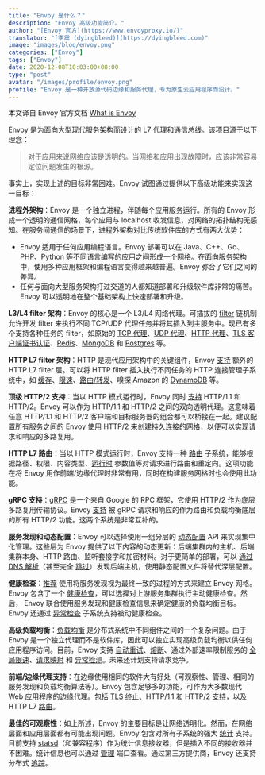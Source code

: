 ```yaml
---
title: "Envoy 是什么？"
description: "Envoy 高级功能简介。"
author: "[Envoy 官方](https://www.envoyproxy.io/)"
translator: "[李震 (dyingbleed)](https://dyingbleed.com)"
image: "images/blog/envoy.png"
categories: ["Envoy"]
tags: ["Envoy"]
date: 2020-12-08T10:03:00+08:00
type: "post"
avatar: "/images/profile/envoy.png"
profile: "Envoy 是一种开放源代码边缘和服务代理，专为原生云应用程序而设计。"
---
```


本文译自 Envoy 官方文档 [What is Envoy](https://www.envoyproxy.io/docs/envoy/latest/intro/what_is_envoy)

Envoy 是为面向大型现代服务架构而设计的 L7 代理和通信总线。该项目源于以下理念：

> 对于应用来说网络应该是透明的。当网络和应用出现故障时，应该非常容易定位问题发生的根源。

事实上，实现上述的目标非常困难。Envoy 试图通过提供以下高级功能来实现这一目标：

**进程外架构**：Envoy 是一个独立进程，伴随每个应用服务运行。所有的 Envoy 形成一个透明的通信网格，每个应用与 localhost 收发信息，对网络的拓扑结构无感知。在服务间通信的场景下，进程外架构对比传统软件库的方式有两大优势：

* Envoy 适用于任何应用编程语言。Envoy 部署可以在 Java、C++、Go、PHP、Python 等不同语言编写的应用之间形成一个网格。在面向服务架构中，使用多种应用框架和编程语言变得越来越普遍。Envoy 弥合了它们之间的差异。
* 任何与面向大型服务架构打过交道的人都知道部署和升级软件库非常的痛苦。Envoy 可以透明地在整个基础架构上快速部署和升级。

**L3/L4 filter 架构**：Envoy 的核心是一个 L3/L4 网络代理。可插拔的 [filter](https://www.envoyproxy.io/docs/envoy/latest/intro/arch_overview/listeners/network_filters#arch-overview-network-filters) 链机制允许开发 filter 来执行不同 TCP/UDP 代理任务并将其插入到主服务中。现已有多个支持各种任务的 filter，如原始的 [TCP 代理](https://www.envoyproxy.io/docs/envoy/latest/intro/arch_overview/listeners/tcp_proxy#arch-overview-tcp-proxy)、[UDP 代理](https://www.envoyproxy.io/docs/envoy/latest/intro/arch_overview/listeners/udp_proxy#arch-overview-udp-proxy)、[HTTP 代理](https://www.envoyproxy.io/docs/envoy/latest/intro/arch_overview/http/http_connection_management#arch-overview-http-conn-man)、[TLS 客户端证书认证](https://www.envoyproxy.io/docs/envoy/latest/intro/arch_overview/security/ssl#arch-overview-ssl-auth-filter)、[Redis](https://www.envoyproxy.io/docs/envoy/latest/intro/arch_overview/other_protocols/redis#arch-overview-redis)、[MongoDB](https://www.envoyproxy.io/docs/envoy/latest/intro/arch_overview/other_protocols/mongo#arch-overview-mongo) 和 [Postgres](https://www.envoyproxy.io/docs/envoy/latest/intro/arch_overview/other_protocols/postgres#arch-overview-postgres) 等。

**HTTP L7 filter 架构**：HTTP 是现代应用架构中的关键组件，Envoy [支持](https://www.envoyproxy.io/docs/envoy/latest/intro/arch_overview/http/http_filters#arch-overview-http-filters) 额外的 HTTP L7 filter 层。可以将 HTTP filter 插入执行不同任务的 HTTP 连接管理子系统中，如 [缓存](https://www.envoyproxy.io/docs/envoy/latest/configuration/http/http_filters/buffer_filter#config-http-filters-buffer)、[限速](https://www.envoyproxy.io/docs/envoy/latest/intro/arch_overview/other_features/global_rate_limiting#arch-overview-global-rate-limit)、[路由/转发](https://www.envoyproxy.io/docs/envoy/latest/intro/arch_overview/http/http_routing#arch-overview-http-routing)、嗅探 Amazon 的 [DynamoDB](https://www.envoyproxy.io/docs/envoy/latest/intro/arch_overview/other_protocols/dynamo#arch-overview-dynamo) 等。

**顶级 HTTP/2 支持**：当以 HTTP 模式运行时，Envoy 同时 [支持](https://www.envoyproxy.io/docs/envoy/latest/intro/arch_overview/http/http_connection_management#arch-overview-http-protocols) HTTP/1.1 和 HTTP/2。Envoy 可以作为 HTTP/1.1 和 HTTP/2 之间的双向透明代理。这意味着任意 HTTP/1.1 和 HTTP/2 客户端和目标服务器的组合都可以桥接在一起。建议配置所有服务之间的 Envoy 使用 HTTP/2 来创建持久连接的网格，以便可以实现请求和响应的多路复用。

**HTTP L7 路由**：当以 HTTP 模式运行时，Envoy 支持一种 [路由](https://www.envoyproxy.io/docs/envoy/latest/intro/arch_overview/http/http_routing#arch-overview-http-routing) 子系统，能够根据路径、权限、内容类型、[运行时](https://www.envoyproxy.io/docs/envoy/latest/intro/arch_overview/operations/runtime#arch-overview-runtime) 参数值等对请求进行路由和重定向。这项功能在将 Envoy 用作前端/边缘代理时非常有用，同时在构建服务网格时也会使用此功能。

**gRPC 支持**：[gRPC](https://www.grpc.io/) 是一个来自 Google 的 RPC 框架，它使用 HTTP/2 作为底层多路复用传输协议。Envoy [支持](https://www.envoyproxy.io/docs/envoy/latest/intro/arch_overview/other_protocols/grpc#arch-overview-grpc) 被 gRPC 请求和响应的作为路由和负载均衡底层的所有 HTTP/2 功能。这两个系统是非常互补的。

**服务发现和动态配置**：Envoy 可以选择使用一组分层的 [动态配置](https://www.envoyproxy.io/docs/envoy/latest/intro/arch_overview/operations/dynamic_configuration#arch-overview-dynamic-config) API 来实现集中化管理。这些层为 Envoy 提供了以下内容的动态更新：后端集群内的主机、后端集群本身、HTTP 路由、监听套接字和加密材料。对于更简单的部署，可以 [通过 DNS 解析](https://www.envoyproxy.io/docs/envoy/latest/intro/arch_overview/upstream/service_discovery#arch-overview-service-discovery-types-strict-dns)（甚至完全 [跳过](https://www.envoyproxy.io/docs/envoy/latest/intro/arch_overview/upstream/service_discovery#arch-overview-service-discovery-types-static)）发现后端主机，使用静态配置文件将替代深层配置。

**健康检查**：[推荐](https://www.envoyproxy.io/docs/envoy/latest/intro/arch_overview/upstream/service_discovery#arch-overview-service-discovery-eventually-consistent) 使用将服务发现视为最终一致的过程的方式来建立 Envoy 网格。Envoy 包含了一个 [健康检查](https://www.envoyproxy.io/docs/envoy/latest/intro/arch_overview/upstream/health_checking#arch-overview-health-checking)，可以选择对上游服务集群执行主动健康检查。然后， Envoy 联合使用服务发现和健康检查信息来确定健康的负载均衡目标。Envoy 还通过 [异常检查](https://www.envoyproxy.io/docs/envoy/latest/intro/arch_overview/upstream/outlier#arch-overview-outlier-detection) 子系统支持被动健康检查。

**高级负载均衡**：[负载均衡](https://www.envoyproxy.io/docs/envoy/latest/intro/arch_overview/upstream/load_balancing/overview#arch-overview-load-balancing) 是分布式系统中不同组件之间的一个复杂问题。由于 Envoy 是一个独立代理而不是软件库，因此可以独立实现高级负载均衡以供任何应用程序访问。目前，Envoy 支持 [自动重试](https://www.envoyproxy.io/docs/envoy/latest/intro/arch_overview/http/http_routing#arch-overview-http-routing-retry)、[熔断](https://www.envoyproxy.io/docs/envoy/latest/intro/arch_overview/upstream/circuit_breaking#arch-overview-circuit-break)、通过外部速率限制服务的 [全局限速](https://www.envoyproxy.io/docs/envoy/latest/intro/arch_overview/other_features/global_rate_limiting#arch-overview-global-rate-limit)、[请求映射](https://www.envoyproxy.io/docs/envoy/latest/api-v3/config/route/v3/route_components.proto#envoy-v3-api-msg-config-route-v3-routeaction-requestmirrorpolicy) 和 [异常检测](https://www.envoyproxy.io/docs/envoy/latest/intro/arch_overview/upstream/outlier#arch-overview-outlier-detection)。未来还计划支持请求竞争。

**前端/边缘代理支持**：在边缘使用相同的软件大有好处（可观察性、管理、相同的服务发现和负载均衡算法等）。Envoy 包含足够多的功能，可作为大多数现代 Web 应用程序的边缘代理。包括 [TLS](https://www.envoyproxy.io/docs/envoy/latest/intro/arch_overview/security/ssl#arch-overview-ssl) 终止、HTTP/1.1 和 HTTP/2 [支持](https://www.envoyproxy.io/docs/envoy/latest/intro/arch_overview/http/http_connection_management#arch-overview-http-protocols)，以及 HTTP L7 [路由](https://www.envoyproxy.io/docs/envoy/latest/intro/arch_overview/http/http_routing#arch-overview-http-routing)。

**最佳的可观察性**：如上所述，Envoy 的主要目标是让网络透明化。然而，在网络层面和应用层面都有可能出现问题。Envoy 包含对所有子系统的强大 [统计](https://www.envoyproxy.io/docs/envoy/latest/intro/arch_overview/observability/statistics#arch-overview-statistics) 支持。目前支持 [statsd](https://github.com/etsy/statsd)（和兼容程序）作为统计信息接收器，但是插入不同的接收器并不困难。统计信息也可以通过 [管理](https://www.envoyproxy.io/docs/envoy/latest/operations/admin#operations-admin-interface) 端口查看。通过第三方提供商，Envoy 还支持分布式 [追踪](https://www.envoyproxy.io/docs/envoy/latest/intro/arch_overview/observability/tracing#arch-overview-tracing)。